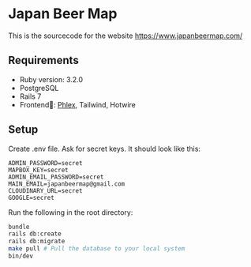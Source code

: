 # Japan Beer Map
This is the sourcecode for the website https://www.japanbeermap.com/

## Requirements
* Ruby version: 3.2.0
* PostgreSQL
* Rails 7
* Frontend💅: [Phlex](https://www.phlex.fun/), Tailwind, Hotwire

## Setup
Create .env file. Ask for secret keys.
It should look like this:
```
ADMIN_PASSWORD=secret
MAPBOX_KEY=secret
ADMIN_EMAIL_PASSWORD=secret
MAIN_EMAIL=japanbeermap@gmail.com
CLOUDINARY_URL=secret
GOOGLE=secret
```

Run the following in the root directory:
```bash
bundle
rails db:create
rails db:migrate
make pull # Pull the database to your local system
bin/dev
```